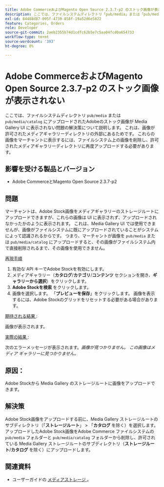 ```yaml
---
title: Adobe CommerceおよびMagento Open Source 2.3.7-p2 のストック画像が表示されない
description: ここでは、ファイルシステムディレクトリ「pub/media」または「pub/media/catalog」にアップロードされたAdobeのストック画像が Media Gallery UI に表示されない問題の解決策について説明します。 これは、画像が許可されたメディアギャラリーディレクトリの外部にあるためです。 これらの画像をマーチャントに表示するには、ファイルシステム上の画像を削除し、許可されたメディアギャラリーディレクトリに再度アップロードする必要があります。
exl-id: 84488d87-095f-4739-858f-19a52d6e5822
feature: Categories, Orders
role: Developer
source-git-commit: 2aeb2355b74d1cdfc62b5e7c5aa04fcd0a654733
workflow-type: tm+mt
source-wordcount: '393'
ht-degree: 0%

---
```


# Adobe CommerceおよびMagento Open Source 2.3.7-p2 のストック画像が表示されない

ここでは、ファイルシステムディレクトリ `pub/media` または `pub/media/catalog` にアップロードされたAdobeのストック画像が Media Gallery UI に表示されない問題の解決策について説明します。 これは、画像が許可されたメディアギャラリーディレクトリの外部にあるためです。 これらの画像をマーチャントに表示するには、ファイルシステム上の画像を削除し、許可されたメディアギャラリーディレクトリに再度アップロードする必要があります。

## 影響を受ける製品とバージョン

* Adobe CommerceとMagento Open Source 2.3.7-p2


## 問題

マーチャントは、Adobe Stock画像をメディアギャラリーのストレージルートにアップロードできますが、これらの画像は UI に表示されず、アップロードされなかったかのように表示されます。 これは、Media Gallery UI では使用できませんが、画像がファイルシステムに既にアップロードされていることがシステムによって認識されるからです。 つまり、マーチャントが画像を `pub/media` または `pub/media/catalog` にアップロードすると、その画像がファイルシステム内で直接削除されるまで、その画像を使用できません。

<u> 再現手順 </u>

1. 有効な API キーでAdobe Stockを有効にします。
1. メディアギャラリー（**カタログ**/**カテゴリ**/**コンテンツ** セクションを開き、**ギャラリーから選択**）をクリックします。
1. **Adobe Stockを検索** をクリックします。
1. 画像を選択します。 「**プレビューを保存**」をクリックします。 画像を表示するには、Adobe Stockのグリッドをリセットする必要がある場合があります。

<u> 期待される結果 </u>:

画像が表示されます。

<u> 実際の結果 </u>:

次のエラーメッセージが表示されます。*画像が見つかりません。 この画像はメディア ギャラリーに見つかりません。*

## 原因：

Adobe Stockから Media Gallery のストレージルートに画像をアップロードできます。

## 解決策

Adobe Stock画像をアップロードする前に、Media Gallery ストレージルートのサブディレクトリ（「**ストレージルート**」 > 「**カタログ** を除く）を選択します。
アップロードしたAdobe Stock画像をAdobe Commerce ファイルシステムの `pub/media` フォルダーと `pub/media/catalog` フォルダーから削除し、許可されている Media Gallery ストレージルートのサブディレクトリ（**ストレージルート**/**カタログ** を除く）にアップロードします。

## 関連資料

* ユーザーガイドの [&#x200B; メディアストレージ &#x200B;](https://experienceleague.adobe.com/ja/docs/commerce-admin/content-design/wysiwyg/storage/media-storage)。

